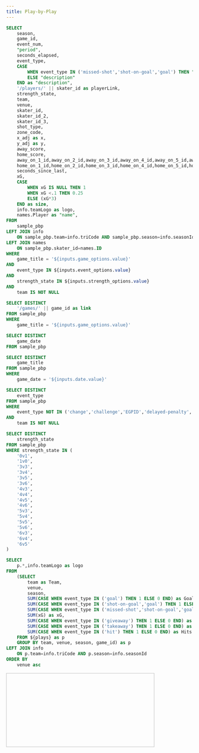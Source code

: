 ```yaml
---
title: Play-by-Play
---
```


```sql plays
SELECT 
    season,
    game_id,
    event_num,
    "period",
    seconds_elapsed,
    event_type,
    CASE
        WHEN event_type IN ('missed-shot','shot-on-goal','goal') THEN "description" || ' - xG: ' || SUBSTRING(("xG"*100),1,5) || '%'
        ELSE "description"
    END as "description",
    '/players/' || skater_id as playerLink,
    strength_state,
    team,
    venue,
    skater_id,
    skater_id_2,
    skater_id_3,
    shot_type,
    zone_code,
    x_adj as x,
    y_adj as y,
    away_score,
    home_score,
    away_on_1_id,away_on_2_id,away_on_3_id,away_on_4_id,away_on_5_id,away_on_6_id,away_goalie_id,
    home_on_1_id,home_on_2_id,home_on_3_id,home_on_4_id,home_on_5_id,home_on_6_id,home_goalie_id,
    seconds_since_last,
    xG,
    CASE
        WHEN xG IS NULL THEN 1
        WHEN xG <.1 THEN 0.25
        ELSE (xG*3)
    END as size,
    info.teamLogo as logo,
    names.Player as "name",
FROM 
    sample_pbp
LEFT JOIN info
    ON sample_pbp.team=info.triCode AND sample_pbp.season=info.seasonId
LEFT JOIN names
    ON sample_pbp.skater_id=names.ID
WHERE
    game_title = '${inputs.game_options.value}'
AND
    event_type IN ${inputs.event_options.value}
AND
    strength_state IN ${inputs.strength_options.value}
AND
    team IS NOT NULL
```

```sql link
SELECT DISTINCT
    '/games/' || game_id as link
FROM sample_pbp
WHERE
    game_title = '${inputs.game_options.value}'
```

```sql dates
SELECT DISTINCT 
	game_date
FROM sample_pbp
```

```sql games
SELECT DISTINCT 
	game_title
FROM sample_pbp
WHERE
    game_date = '${inputs.date.value}'
```

```sql events
SELECT DISTINCT 
	event_type
FROM sample_pbp
WHERE
    event_type NOT IN ('change','challenge','EGPID','delayed-penalty','shootout-complete')
AND
    team IS NOT NULL
```

```sql strengths
SELECT DISTINCT 
	strength_state
FROM sample_pbp
WHERE strength_state IN (
    '0v1',
    '1v0',
    '3v3',
    '3v4',
    '3v5',
    '3v6',
    '4v3',
    '4v4',
    '4v5',
    '4v6',
    '5v3',
    '5v4',
    '5v5',
    '5v6',
    '6v3',
    '6v4',
    '6v5'
)
```

```sql team_summary
SELECT
    p.*,info.teamLogo as logo
FROM
    (SELECT
        team as Team, 
        venue,
        season,
        SUM(CASE WHEN event_type IN ('goal') THEN 1 ELSE 0 END) as Goals,
        SUM(CASE WHEN event_type IN ('shot-on-goal','goal') THEN 1 ELSE 0 END) as Shots,
        SUM(CASE WHEN event_type IN ('missed-shot','shot-on-goal','goal') THEN 1 ELSE 0 END) as Fenwick,
        SUM(xG) as xG,
        SUM(CASE WHEN event_type IN ('giveaway') THEN 1 ELSE 0 END) as Giveaways,
        SUM(CASE WHEN event_type IN ('takeaway') THEN 1 ELSE 0 END) as Takeaways,
        SUM(CASE WHEN event_type IN ('hit') THEN 1 ELSE 0 END) as Hits
    FROM ${plays} as p
    GROUP BY team, venue, season, game_id) as p
LEFT JOIN info
    ON p.team=info.triCode AND p.season=info.seasonId
ORDER BY
    venue asc
```

<DateInput
    name=date
    data={dates}
    dates=game_date
    defaultValue="2025-05-01"
/>

<Dropdown
    data={games}
    name=game_options
    value=game_title
	title=Game
/>

<Dropdown
    data={events}
    name=event_options
    value=event_type
	title=Event
    multiple=true
    selectAllByDefault=true
/>

<Dropdown
    data={strengths}
    name=strength_options
    value=strength_state
	title=Strength
    multiple=true
    selectAllByDefault=true
/>

<div style="position: relative; display: flex; justify-content: space-between; width: 100%; height: 230px;">
    <Image url={team_summary[0].logo} width=400 height=200/>
    <div style="width: 600px; transform: translateY(-10px); ">
        <BubbleChart 
            data={plays}
            x=x
            y=y
            series=team
            size=size
            tooltipTitle=description
            outlineWidth = 2
            outlineColor = #FFFFFF
            xMin = -100
            xMax = 100
            yMin = -42.5
            yMax = 42.5
            xAxisLabels=False
            yAxisLabels=False
            xGridlines=False
            yGridlines=False
            xTickMarks=False
            yTickMarks=False
            xBaseline=False
            yBaseline=False
            emptySet=warn
            emptyMessage='Select a date(s) and a game(s)'
            downloadableImage=true
            downloadableData=false
            seriesColors={{'ANA': '#F47A38', 'ATL': '#5C88DA', 'BOS': '#FFB81C', 'BUF': '#003087', 'CGY': '#D2001C', 'CAR': '#CE1126', 'CHI': '#CF0A2C', 'COL': '#6F263D', 'CBJ': '#002654', 'DAL': '#006847', 'DET': '#CE1126', 'EDM': '#041E42', 'FLA': '#C8102E', 'LAK': '#A2AAAD', 'MIN': '#154734', 'MTL': '#AF1E2D', 'NSH': '#FFB81C', 'NJD': '#CE1126', 'NYI': '#00539B', 'NYR': '#0038A8', 'OTT': '#DA1A32', 'PHI': '#F74902', 'PHX': '#8C2633', 'PIT': '#FCB514', 'SJS': '#006D75', 'STL': '#002F87', 'TBL': '#002868', 'TOR': '#00205B', 'VAN': '#00205B', 'WSH': '#C8102E', 'WPG': '#041E42', 'ARI': '#8C2633', 'VGK': '#B4975A', 'SEA': '#001628', 'UTA': '#69B3E7'}}
            chartAreaHeight=230
            >
            <ReferenceLine
                x=-89
                color=red
                hideValue=true
                lineWidth=3 lineType=solid/
            />
            <ReferenceLine
                x=-24
                color=blue
                hideValue=true
                lineWidth=3 lineType=solid/
            />
            <ReferenceLine
                x=0
                color=red
                hideValue=true
                lineWidth=3 lineType=solid/
                opacity=0.25
            />
            <ReferenceLine
                x=24
                color=blue
                hideValue=true
                lineWidth=3 lineType=solid/
            />
            <ReferenceLine
                x=89
                color=red
                hideValue=true
                lineWidth=3 lineType=solid/
            />
            <ReferenceLine
                x=-89
                y=-4
                x2=-83
                y2=-4
                color=red
                hideValue=true
                lineWidth=3 lineType=solid/
            />
            <ReferenceLine
                x=-89
                y=4
                x2=-83
                y2=4
                color=red
                hideValue=true
                lineWidth=3 lineType=solid/
            />
            <ReferenceLine
                x=-83
                y=4
                x2=-83
                y2=-4
                color=red
                hideValue=true
                lineWidth=3 lineType=solid/
            />
            <ReferenceLine
                x=89
                y=-4
                x2=83
                y2=-4
                color=red
                hideValue=true
                lineWidth=3 lineType=solid/
            />
            <ReferenceLine
                x=89
                y=4
                x2=83
                y2=4
                color=red
                hideValue=true
                lineWidth=3 lineType=solid/
            />
            <ReferenceLine
                x=83
                y=4
                x2=83
                y2=-4
                color=red
                hideValue=true
                lineWidth=3 lineType=solid/
            />
            <ReferenceLine
                x=-89
                y=3
                x2=-93
                y2=3
                color=red
                hideValue=true
                lineWidth=3 lineType=solid/
            />
            <ReferenceLine
                x=-89
                y=-3
                x2=-93
                y2=-3
                color=red
                hideValue=true
                lineWidth=3 lineType=solid/
            />
            <ReferenceLine
                x=-93
                y=3
                x2=-93
                y2=-3
                color=red
                hideValue=true
                lineWidth=3 lineType=solid/
            />
            <ReferenceLine
                x=89
                y=3
                x2=93
                y2=3
                color=red
                hideValue=true
                lineWidth=3 lineType=solid/
            />
            <ReferenceLine
                x=89
                y=-3
                x2=93
                y2=-3
                color=red
                hideValue=true
                lineWidth=3 lineType=solid/
            />
            <ReferenceLine
                x=93
                y=3
                x2=93
                y2=-3
                color=red
                hideValue=true
                lineWidth=3 lineType=solid/
            />
            <ReferenceArea xMin=-89 xMax=-83 areaColor=blue yMin=-3 yMax=3 opacity=0.25/>
            <ReferenceArea xMin=83 xMax=89 areaColor=blue yMin=-3 yMax=3 opacity=0.25/>
            <ReferencePoint
                x=0
                y=0
                color=red
                symbolSize=40
                symbolOpacity=0.25
            />
            <ReferencePoint
                x=-18
                y=22.5
                color=red
                symbolSize=15
                symbolOpacity=0.25
            />
            <ReferencePoint
                x=-18
                y=-22.5
                color=red
                symbolSize=15
                symbolOpacity=0.25
            />
            <ReferencePoint
                x=18
                y=22.5
                color=red
                symbolSize=15
                symbolOpacity=0.25
            />
            <ReferencePoint
                x=18
                y=-22.5
                color=red
                symbolSize=15
                symbolOpacity=0.25
            />
            <ReferencePoint
                x=-70
                y=22.5
                color=red
                symbolSize=40
                symbolOpacity=0.25
            />
            <ReferencePoint
                x=-70
                y=-22.5
                color=red
                symbolSize=40
                symbolOpacity=0.25
            />
            <ReferencePoint
                x=70
                y=22.5
                color=red
                symbolSize=40
                symbolOpacity=0.25
            />
            <ReferencePoint
                x=70
                y=-22.5
                color=red
                symbolSize=40
                symbolOpacity=0.25
            />
        </BubbleChart>
    </div>
    <Image url={team_summary[1].logo} height=200/>
</div>
<br><br>
<DataTable data={team_summary} rows=50 rowShading=true headerColor=#0000ff headerFontColor=white downloadable=false>
    <Column id=logo align=center contentType=image height=20px/>
    <Column id=Team align=center />
    <Column id=Goals align=center/>
    <Column id=Shots align=center/>
	<Column id=Fenwick align=center/>
    <Column id=xG align=center title="xG"/>
    <Column id=Giveaways align=center/>
    <Column id=Takeaways align=center/>
    <Column id=Hits align=center/>
</DataTable>

<Link
    url={link[0].link}
    label="Full Game Stats"
/>

<DataTable data={plays} rows=50 search=true rowShading=true headerColor=#0000ff headerFontColor=white sort=event_num compact=true downloadable=false>
    <Column id=event_num align=center title="#"/>
    <Column id=period align=center/>
    <Column id=seconds_elapsed align=center title="Seconds"/>
    <Column id=strength_state align=center/>
	<Column id=event_type align=center title="Event"/>
    <Column id=description align=center/>
    <Column id=logo align=center contentType=image height=20px/>
    <Column id=team align=center/>
    <Column id=name align=center title="Player"/>
    <Column id=shot_type align=center/>
    <Column id=zone_code align=center/>
    <Column id=away_score align=center/>
	<Column id=home_score align=center/>
    <Column id=xG align=center title="xG"/>
</DataTable>
